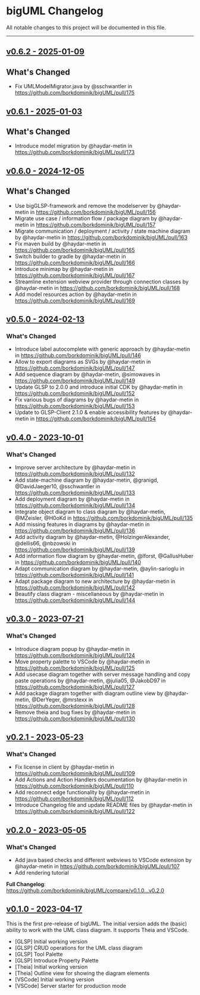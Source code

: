 # bigUML Changelog

All notable changes to this project will be documented in this file.

---

## [v0.6.2 - 2025-01-09](https://github.com/borkdominik/bigUML/releases/tag/v0.6.2)

## What's Changed

- Fix UMLModelMigrator.java by @sschwantler in https://github.com/borkdominik/bigUML/pull/175

## [v0.6.1 - 2025-01-03](https://github.com/borkdominik/bigUML/releases/tag/v0.6.2)

## What's Changed

- Introduce model migration by @haydar-metin in https://github.com/borkdominik/bigUML/pull/173

## [v0.6.0 - 2024-12-05](https://github.com/borkdominik/bigUML/releases/tag/v0.6.0)

## What's Changed

- Use bigGLSP-framework and remove the modelserver by @haydar-metin in https://github.com/borkdominik/bigUML/pull/156
- Migrate use case / information flow / package diagram by @haydar-metin in https://github.com/borkdominik/bigUML/pull/157
- Migrate communication / deployment / activity / state machine diagram by @haydar-metin in https://github.com/borkdominik/bigUML/pull/163
- Fix maven build by @haydar-metin in https://github.com/borkdominik/bigUML/pull/165
- Switch builder to gradle by @haydar-metin in https://github.com/borkdominik/bigUML/pull/166
- Introduce minimap by @haydar-metin in https://github.com/borkdominik/bigUML/pull/167
- Streamline extension webview provider through connection classes by @haydar-metin in https://github.com/borkdominik/bigUML/pull/168
- Add model resources action by @haydar-metin in https://github.com/borkdominik/bigUML/pull/169

## [v0.5.0 - 2024-02-13](https://github.com/borkdominik/bigUML/releases/tag/v0.5.0)

### What's Changed

- Introduce label autocomplete with generic approach by @haydar-metin in https://github.com/borkdominik/bigUML/pull/146
- Allow to export diagrams as SVGs by @haydar-metin in https://github.com/borkdominik/bigUML/pull/147
- Add sequence diagram by @haydar-metin, @simowaves in https://github.com/borkdominik/bigUML/pull/149
- Update GLSP to 2.0.0 and introduce initial CDK by @haydar-metin in https://github.com/borkdominik/bigUML/pull/152
- Fix various bugs of diagrams by @haydar-metin in https://github.com/borkdominik/bigUML/pull/153
- Update to GLSP-Client 2.1.0 & enable accessibility features by @haydar-metin in https://github.com/borkdominik/bigUML/pull/154

## [v0.4.0 - 2023-10-01](https://github.com/borkdominik/bigUML/releases/tag/v0.4.0)

### What's Changed

- Improve server architecture by @haydar-metin in https://github.com/borkdominik/bigUML/pull/132
- Add state-machine diagram by @haydar-metin, @granigd, @DavidJaeger10, @sschwantler in https://github.com/borkdominik/bigUML/pull/133
- Add deployment diagram by @haydar-metin in https://github.com/borkdominik/bigUML/pull/134
- Integrate object diagram to class diagram by @haydar-metin, @MZeisler, @H0oKd in https://github.com/borkdominik/bigUML/pull/135
- Add missing features in diagrams by @haydar-metin in https://github.com/borkdominik/bigUML/pull/136
- Add activity diagram by @haydar-metin, @HolzingerAlexander, @dellis66, @nbzowski in https://github.com/borkdominik/bigUML/pull/139
- Add information flow diagram by @haydar-metin, @lforst, @GallusHuber in https://github.com/borkdominik/bigUML/pull/140
- Adapt communication diagram by @haydar-metin, @aylin-sarioglu in https://github.com/borkdominik/bigUML/pull/141
- Adapt package diagram to new architecture by @haydar-metin in https://github.com/borkdominik/bigUML/pull/142
- Beautify class diagram - miscellaneous by @haydar-metin in https://github.com/borkdominik/bigUML/pull/144

## [v0.3.0 - 2023-07-21](https://github.com/borkdominik/bigUML/releases/tag/v0.3.0)

### What's Changed

- Introduce diagram popup by @haydar-metin in https://github.com/borkdominik/bigUML/pull/124
- Move property palette to VSCode by @haydar-metin in https://github.com/borkdominik/bigUML/pull/125
- Add usecase diagram together with server message handling and copy paste operations by @haydar-metin, @julia05, @JakobD97 in https://github.com/borkdominik/bigUML/pull/127
- Add package diagram together with diagram outline view by @haydar-metin, @DerYeger, @mrstexx in https://github.com/borkdominik/bigUML/pull/128
- Remove theia and bug fixes by @haydar-metin in https://github.com/borkdominik/bigUML/pull/130

## [v0.2.1 - 2023-05-23](https://github.com/borkdominik/bigUML/releases/tag/v0.2.1)

### What's Changed

- Fix license in client by @haydar-metin in https://github.com/borkdominik/bigUML/pull/109
- Add Actions and Action Handlers documentation by @haydar-metin in https://github.com/borkdominik/bigUML/pull/110
- Add reconnect edge functionality by @haydar-metin in https://github.com/borkdominik/bigUML/pull/112
- Introduce Changelog file and update README files by @haydar-metin in https://github.com/borkdominik/bigUML/pull/122

## [v0.2.0 - 2023-05-05](https://github.com/borkdominik/bigUML/releases/tag/v0.1.0)

### What's Changed

- Add java based checks and different webviews to VSCode extension by @haydar-metin in <https://github.com/borkdominik/bigUML/pull/107>
- Add rendering tutorial

**Full Changelog**: https://github.com/borkdominik/bigUML/compare/v0.1.0...v0.2.0

## [v0.1.0 - 2023-04-17](https://github.com/borkdominik/bigUML/releases/tag/v0.1.0)

This is the first pre-release of bigUML. The initial version adds the (basic) ability to work with the UML class diagram. It supports Theia and VSCode.

- [GLSP] Initial working version
- [GLSP] CRUD operations for the UML class diagram
- [GLSP] Tool Palette
- [GLSP] Introduce Property Palette
- [Theia] Initial working version
- [Theia] Outline view for showing the diagram elements
- [VSCode] Initial working version
- [VSCode] Server starter for production mode
